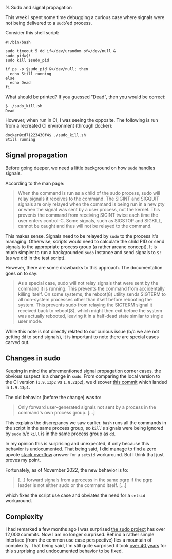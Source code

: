 % Sudo and signal propagation

This week I spent some time debugging a curious case where signals were not
being delivered to a `sudo`'ed process.

Consider this shell script:

```
#!/bin/bash

sudo timeout 5 dd if=/dev/urandom of=/dev/null &
sudo_pid=$!
sudo kill $sudo_pid

if ps -p $sudo_pid &>/dev/null; then
  echo Still running
else
  echo Dead
fi
```

What should be printed? If you guessed "Dead", then you would be correct:

```
$ ./sudo_kill.sh
Dead
```

However, when run in CI, I was seeing the opposite. The following is run
from a recreated CI environment (through docker):

```
docker@cd71223430f4$ ./sudo_kill.sh
Still running
```

## Signal propagation

Before going deeper, we need a little background on how `sudo` handles signals.

According to the man page:

> When the command is run as a child of the sudo process, sudo will relay
> signals it receives to the command.  The SIGINT and SIGQUIT signals are only
> relayed when the command is being run in a new pty or when the signal was
> sent by a user process, not the kernel.  This prevents the command from
> receiving SIGINT twice each time the user enters control-C.  Some signals,
> such as SIGSTOP and SIGKILL, cannot be caught and thus will not be relayed to
> the command.

This makes sense. Signals need to be relayed by `sudo` to the process it's
managing. Otherwise, scripts would need to calculate the child PID or send
signals to the appropriate process group (a rather arcane concept). It is
much simpler to run a backgrounded `sudo` instance and send signals to `$!` (as
we did in the test script).

However, there are some drawbacks to this approach. The documentation goes on
to say:

> As a special case, sudo will not relay signals that were sent by the command
> it is running. This prevents the command from accidentally killing itself.
> On some systems, the reboot(8) utility sends SIGTERM to all non-system
> processes other than itself before rebooting the system.  This prevents sudo
> from relaying the SIGTERM signal it received back to reboot(8), which might
> then exit before the system was actually rebooted, leaving it in a half-dead
> state similar to single user mode.

While this note is not directly related to our curious issue (b/c we are not
getting `dd` to send signals), it is important to note there are special cases
carved out.

## Changes in sudo

Keeping in mind the aforementioned signal propagation corner cases, the obvious
suspect is a change in `sudo`. From comparing the local version to the CI
version (`1.9.13p2` vs `1.8.21p2`), we discover [this commit][0] which landed
in `1.9.13p1`.

The old behavior (before the change) was to:

> Only forward user-generated signals not sent by a process in the command's
> own process group. [...]

This explains the discrepancy we saw earlier. `bash` runs all the commands in the
script in the same process group, so `kill`'s signals were being ignored by `sudo`
b/c `kill` is in the same process group as `dd`.

In my opinion this is surprising and unexpected, if only because this behavior
is undocumented. That being said, I did manage to find a zero upvote [stack
overflow][3] answer for a `setsid` workaround. But I think that just proves my
point.

Fortunately, as of November 2022, the new behavior is to:

> [...] forward signals from a process in the same pgrp if the pgrp leader is not
> either sudo or the command itself. [...]

which fixes the script use case and obviates the need for a `setsid` workaround.

## Complexity

I had remarked a few months ago I was surprised [the sudo project][1] has over
12,000 commits. Now I am no longer surprised. Behind a rather simple interface
(from the common use case perspective) lies a mountain of complexity. That
being said, I'm still quite surprised it took [over 40 years][2] for this
surprising and undocumented behavior to be fixed.


[0]: https://www.sudo.ws/repos/sudo/rev/d1bf60eac57f
[1]: https://github.com/sudo-project/sudo
[2]: https://www.sudo.ws/about/history/
[3]: https://stackoverflow.com/a/68879134
